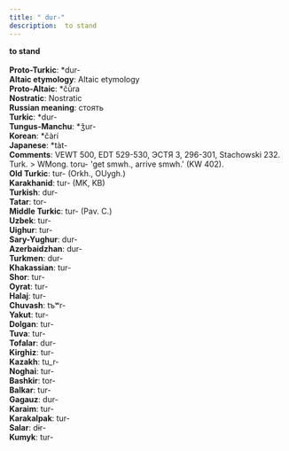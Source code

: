 ```yaml
---
title: " dur-"
description:  to stand
---
```

<strong> to stand</strong><br><br>
<strong>Proto-Turkic</strong>:  *dur-<br>
<strong>Altaic etymology</strong>:  Altaic etymology<br>
<strong> Proto-Altaic</strong>:  *čŭ̀ra<br>
<strong>Nostratic</strong>:  Nostratic<br>
<strong>Russian meaning</strong>:  стоять<br>
<strong>Turkic</strong>:  *dur-<br>
<strong>Tungus-Manchu</strong>:  *ǯur-<br>
<strong>Korean</strong>:  *čàrí<br>
<strong>Japanese</strong>:  *tàt-<br>
<strong>Comments</strong>:  VEWT 500, EDT 529-530, ЭСТЯ 3, 296-301, Stachowski 232. Turk. > WMong. toru- 'get smwh., arrive smwh.' (KW 402).<br>
<strong>Old Turkic</strong>:  tur- (Orkh., OUygh.)<br>
<strong>Karakhanid</strong>:  tur- (MK, KB)<br>
<strong>Turkish</strong>:  dur-<br>
<strong>Tatar</strong>:  tor-<br>
<strong>Middle Turkic</strong>:  tur- (Pav. C.)<br>
<strong>Uzbek</strong>:  tur-<br>
<strong>Uighur</strong>:  tur-<br>
<strong>Sary-Yughur</strong>:  dur-<br>
<strong>Azerbaidzhan</strong>:  dur-<br>
<strong>Turkmen</strong>:  dur-<br>
<strong>Khakassian</strong>:  tur-<br>
<strong>Shor</strong>:  tur-<br>
<strong>Oyrat</strong>:  tur-<br>
<strong>Halaj</strong>:  tur-<br>
<strong>Chuvash</strong>:  tъʷr-<br>
<strong>Yakut</strong>:  tur-<br>
<strong>Dolgan</strong>:  tur-<br>
<strong>Tuva</strong>:  tur-<br>
<strong>Tofalar</strong>:  dur-<br>
<strong>Kirghiz</strong>:  tur-<br>
<strong>Kazakh</strong>:  tu_r-<br>
<strong>Noghai</strong>:  tur-<br>
<strong>Bashkir</strong>:  tor-<br>
<strong>Balkar</strong>:  tur-<br>
<strong>Gagauz</strong>:  dur-<br>
<strong>Karaim</strong>:  tur-<br>
<strong>Karakalpak</strong>:  tur-<br>
<strong>Salar</strong>:  dɨr-<br>
<strong>Kumyk</strong>:  tur-<br>


